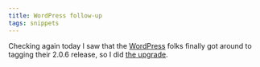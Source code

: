```yaml
---
title: WordPress follow-up
tags: snippets
---
```


Checking again today I saw that the [WordPress](http://wordpress.org/) folks finally got around to tagging their 2.0.6 release, so I did [the upgrade](http://typechecked.net/wiki/Upgrading_from_WordPress_2.0.5_to_2.0.6_using_Subversion).
